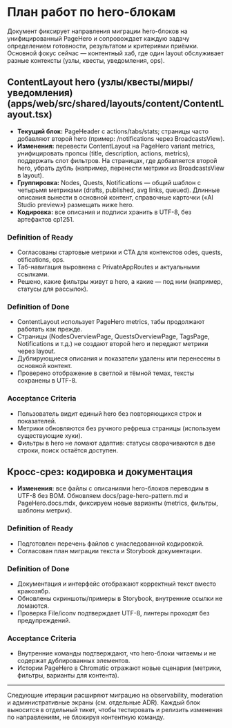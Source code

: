 ﻿# План работ по hero-блокам

Документ фиксирует направления миграции hero-блоков на унифицированный PageHero и сопровождает каждую задачу определением готовности, результатом и критериями приёмки. Основной фокус сейчас — контентный хаб, где один layout обслуживает разные контексты (узлы, квесты, уведомления, ops).

## ContentLayout hero (узлы/квесты/миры/уведомления) (apps/web/src/shared/layouts/content/ContentLayout.tsx)

- **Текущий блок:** PageHeader с actions/tabs/stats; страницы часто добавляют второй hero (пример: /notifications через BroadcastsView).
- **Изменения:** перевести ContentLayout на PageHero variant metrics, унифицировать пропсы (title, description, actions, metrics), поддержать слот фильтров. На страницах, где добавляется второй hero, убрать дубль (например, перенести метрики из BroadcastsView в layout).
- **Группировка:** Nodes, Quests, Notifications — общий шаблон с четырьмя метриками (drafts, published, avg links, queued). Длинные описания вынести в основной контент, справочные карточки («AI Studio preview») размещать ниже hero.
- **Кодировка:** все описания и подписи хранить в UTF-8, без артефактов cp1251.

### Definition of Ready
- Согласованы стартовые метрики и CTA для контекстов 
odes, quests, 
otifications, ops.
- Таб-навигация выровнена с PrivateAppRoutes и актуальными ссылками.
- Решено, какие фильтры живут в hero, а какие — под ним (например, статусы для рассылок).

### Definition of Done
- ContentLayout использует PageHero metrics, табы продолжают работать как прежде.
- Страницы (NodesOverviewPage, QuestsOverviewPage, TagsPage, Notifications и т.д.) не создают второй hero и передают метрики через layout.
- Дублирующиеся описания и показатели удалены или перенесены в основной контент.
- Проверено отображение в светлой и тёмной темах, тексты сохранены в UTF-8.

### Acceptance Criteria
- Пользователь видит единый hero без повторяющихся строк и показателей.
- Метрики обновляются без ручного рефреша страницы (используем существующие хуки).
- Фильтры в hero не ломают адаптив: статусы сворачиваются в две строки, поиск остаётся доступен.

## Кросс-срез: кодировка и документация

- **Изменения:** все файлы с описаниями hero-блоков переводим в UTF-8 без BOM. Обновляем docs/page-hero-pattern.md и PageHero.docs.mdx, фиксируем новые варианты (metrics, фильтры, шаблоны метрик).

### Definition of Ready
- Подготовлен перечень файлов с унаследованной кодировкой.
- Согласован план миграции текста и Storybook документации.

### Definition of Done
- Документация и интерфейс отображают корректный текст вместо кракозябр.
- Обновлены скриншоты/примеры в Storybook, внутренние ссылки не ломаются.
- Проверка File/iconv подтверждает UTF-8, линтеры проходят без предупреждений.

### Acceptance Criteria
- Внутренние команды подтверждают, что hero-блоки читаемы и не содержат дублированных элементов.
- Истории PageHero в Chromatic отражают новые сценарии (метрики, фильтры, варианты для контента).

---

Следующие итерации расширяют миграцию на observability, moderation и административные экраны (см. отдельные ADR). Каждый блок выносится в отдельный тикет, чтобы тестировать и релизить изменения по направлениям, не блокируя контентную команду.
